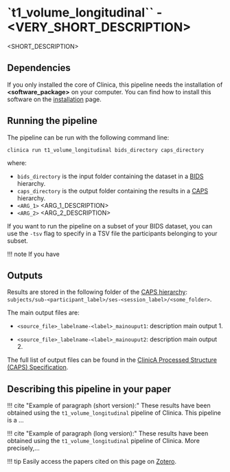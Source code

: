 # `t1_volume_longitudinal`` - <VERY_SHORT_DESCRIPTION>

<SHORT_DESCRIPTION>


## Dependencies
<!-- If you installed the docker image of Clinica, nothing is required. -->
If you only installed the core of Clinica, this pipeline needs the installation of **<software_package>** on your computer. You can find how to install this software on the [installation](../#installing-clinica-from-source) page.


## Running the pipeline
The pipeline can be run with the following command line:

```
clinica run t1_volume_longitudinal bids_directory caps_directory
```
where:

  - `bids_directory` is the input folder containing the dataset in a [BIDS](../BIDS) hierarchy.
  - `caps_directory` is the output folder containing the results in a [CAPS](../CAPS) hierarchy.
  - `<ARG_1>` <ARG_1_DESCRIPTION>
  - `<ARG_2>` <ARG_2_DESCRIPTION>

If you want to run the pipeline on a subset of your BIDS dataset, you can use the `-tsv` flag to specify in a TSV file the participants belonging to your subset.

!!! note
    If you have


## Outputs

Results are stored in the following folder of the [CAPS hierarchy](docs/CAPS): `subjects/sub-<participant_label>/ses-<session_label>/<some_folder>`.

The main output files are:

  - `<source_file>_labelname-<label>_mainouput1`: description main output 1.

  - `<source_file>_labelname-<label>_mainouput2`: description main output 2.

The full list of output files can be found in the [ClinicA Processed Structure (CAPS) Specification](https://docs.google.com/document/d/14mjXbqRceHK0fD0BIONniLK713zY7DbQHJEV7kxqsd8/edit#heading=h.f4ddnk971gkn).


<!--## Visualization of the results-->

<!--!!! note-->
<!--    The visualization command is not available for the moment. Please come back later, this section will be updated ASAP.-->


## Describing this pipeline in your paper

<!--You can have a single version for your pipeline-->

!!! cite "Example of paragraph (short version):"
    These results have been obtained using the `t1_volume_longitudinal` pipeline of Clinica. This pipeline is a ...

!!! cite "Example of paragraph (long version):"
    These results have been obtained using the `t1_volume_longitudinal` pipeline of Clinica. More precisely,...

!!! tip
    Easily access the papers cited on this page on [Zotero](https://www.zotero.org/groups/1517933/aramis_clinica/items/collectionKey/2DHP3WXH).
